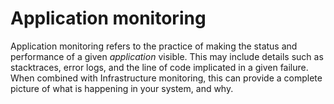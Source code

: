 # Application monitoring
Application monitoring refers to the practice of making the status and performance of a given *application* visible.  This may include details such as stacktraces, error logs, and the line of code implicated in a given failure.  When combined with Infrastructure monitoring, this can provide a complete picture of what is happening in your system, and why.

